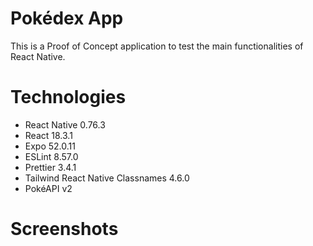 # Pokédex App

This is a Proof of Concept application to test the main functionalities of React Native.

# Technologies

- React Native 0.76.3
- React 18.3.1
- Expo 52.0.11
- ESLint 8.57.0
- Prettier 3.4.1
- Tailwind React Native Classnames 4.6.0
- PokéAPI v2

# Screenshots
